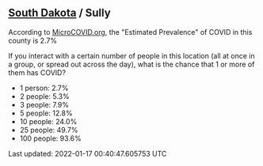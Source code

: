 
## [South Dakota](/united-states/south-dakota) / Sully

According to [MicroCOVID.org](http://microcovid.org),
the "Estimated Prevalence" of COVID in this county is 2.7%

If you interact with a certain number of people in this location
(all at once in a group, or spread out across the day), what is the chance that
1 or more of them has COVID?

- 1 person: 2.7%
- 2 people: 5.3%
- 3 people: 7.9%
- 5 people: 12.8%
- 10 people: 24.0%
- 25 people: 49.7%
- 100 people: 93.6%

Last updated: 2022-01-17 00:40:47.605753 UTC
